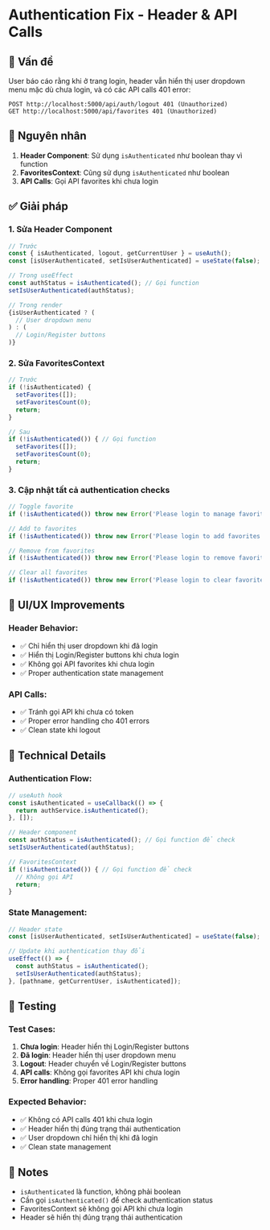 # Authentication Fix - Header & API Calls

## 🎯 Vấn đề

User báo cáo rằng khi ở trang login, header vẫn hiển thị user dropdown menu mặc dù chưa login, và có các API calls 401 error:

```
POST http://localhost:5000/api/auth/logout 401 (Unauthorized)
GET http://localhost:5000/api/favorites 401 (Unauthorized)
```

## 🔧 Nguyên nhân

1. **Header Component**: Sử dụng `isAuthenticated` như boolean thay vì function
2. **FavoritesContext**: Cũng sử dụng `isAuthenticated` như boolean
3. **API Calls**: Gọi API favorites khi chưa login

## ✅ Giải pháp

### 1. **Sửa Header Component**

```typescript
// Trước
const { isAuthenticated, logout, getCurrentUser } = useAuth();
const [isUserAuthenticated, setIsUserAuthenticated] = useState(false);

// Trong useEffect
const authStatus = isAuthenticated(); // Gọi function
setIsUserAuthenticated(authStatus);

// Trong render
{isUserAuthenticated ? (
  // User dropdown menu
) : (
  // Login/Register buttons
)}
```

### 2. **Sửa FavoritesContext**

```typescript
// Trước
if (!isAuthenticated) {
  setFavorites([]);
  setFavoritesCount(0);
  return;
}

// Sau
if (!isAuthenticated()) { // Gọi function
  setFavorites([]);
  setFavoritesCount(0);
  return;
}
```

### 3. **Cập nhật tất cả authentication checks**

```typescript
// Toggle favorite
if (!isAuthenticated()) throw new Error('Please login to manage favorites');

// Add to favorites
if (!isAuthenticated()) throw new Error('Please login to add favorites');

// Remove from favorites
if (!isAuthenticated()) throw new Error('Please login to remove favorites');

// Clear all favorites
if (!isAuthenticated()) throw new Error('Please login to clear favorites');
```

## 🎨 UI/UX Improvements

### **Header Behavior:**
- ✅ Chỉ hiển thị user dropdown khi đã login
- ✅ Hiển thị Login/Register buttons khi chưa login
- ✅ Không gọi API favorites khi chưa login
- ✅ Proper authentication state management

### **API Calls:**
- ✅ Tránh gọi API khi chưa có token
- ✅ Proper error handling cho 401 errors
- ✅ Clean state khi logout

## 🔧 Technical Details

### **Authentication Flow:**
```typescript
// useAuth hook
const isAuthenticated = useCallback(() => {
  return authService.isAuthenticated();
}, []);

// Header component
const authStatus = isAuthenticated(); // Gọi function để check
setIsUserAuthenticated(authStatus);

// FavoritesContext
if (!isAuthenticated()) { // Gọi function để check
  // Không gọi API
  return;
}
```

### **State Management:**
```typescript
// Header state
const [isUserAuthenticated, setIsUserAuthenticated] = useState(false);

// Update khi authentication thay đổi
useEffect(() => {
  const authStatus = isAuthenticated();
  setIsUserAuthenticated(authStatus);
}, [pathname, getCurrentUser, isAuthenticated]);
```

## 🧪 Testing

### **Test Cases:**
1. **Chưa login**: Header hiển thị Login/Register buttons
2. **Đã login**: Header hiển thị user dropdown menu
3. **Logout**: Header chuyển về Login/Register buttons
4. **API calls**: Không gọi favorites API khi chưa login
5. **Error handling**: Proper 401 error handling

### **Expected Behavior:**
- ✅ Không có API calls 401 khi chưa login
- ✅ Header hiển thị đúng trạng thái authentication
- ✅ User dropdown chỉ hiển thị khi đã login
- ✅ Clean state management

## 📝 Notes

- `isAuthenticated` là function, không phải boolean
- Cần gọi `isAuthenticated()` để check authentication status
- FavoritesContext sẽ không gọi API khi chưa login
- Header sẽ hiển thị đúng trạng thái authentication 